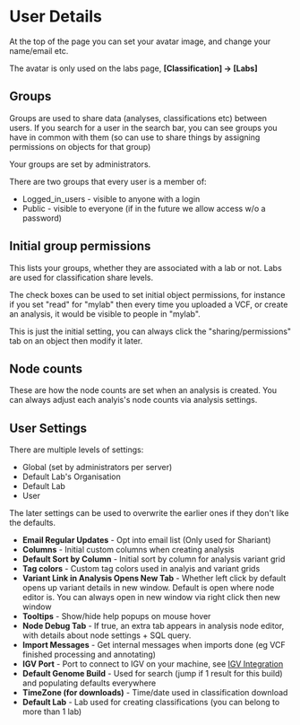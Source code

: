 # User Details

At the top of the page you can set your avatar image, and change your name/email etc.

The avatar is only used on the labs page,  **[Classification] -> [Labs]**

## Groups

Groups are used to share data (analyses, classifications etc) between users. If you search for a user in the search bar, you can see groups you have in common with them (so can use to share things by assigning permissions on objects for that group)

Your groups are set by administrators.

There are two groups that every user is a member of:

 * Logged_in_users - visible to anyone with a login
 * Public - visible to everyone (if in the future we allow access w/o a password)

## Initial group permissions

This lists your groups, whether they are associated with a lab or not. Labs are used for classification share levels.

The check boxes can be used to set initial object permissions, for instance if you set "read" for "mylab" then every time you uploaded a VCF, or create an analysis, it would be visible to people in "mylab".

This is just the initial setting, you can always click the "sharing/permissions" tab on an object then modify it later.

## Node counts

These are how the node counts are set when an analysis is created. You can always adjust each analyis's node counts via analysis settings.

## User Settings

There are multiple levels of settings:

 * Global (set by administrators per server)
 * Default Lab's Organisation
 * Default Lab
 * User

The later settings can be used to overwrite the earlier ones if they don't like the defaults.

 * **Email Regular Updates** - Opt into email list (Only used for Shariant)
 * **Columns** - Initial custom columns when creating analysis
 * **Default Sort by Column** - Initial sort by column for analysis variant grid
 * **Tag colors** - Custom tag colors used in analyis and variant grids
 * **Variant Link in Analysis Opens New Tab** - Whether left click by default opens up variant details in new window. Default is open where node editor is. You can always open in new window via right click then new window
 * **Tooltips** - Show/hide help popups on mouse hover
 * **Node Debug Tab** - If true, an extra tab appears in analysis node editor, with details about node settings + SQL query.
 * **Import Messages** - Get internal messages when imports done (eg VCF finished processing and annotating)
 * **IGV Port** - Port to connect to IGV on your machine, see [IGV Integration](igv_integration.md)
 * **Default Genome Build** - Used for search (jump if 1 result for this build) and populating defaults everywhere
 * **TimeZone (for downloads)**  - Time/date used in classification download
 * **Default Lab** - Lab used for creating classifications (you can belong to more than 1 lab)